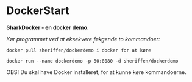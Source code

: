 # DockerStart
 
**SharkDocker - en docker demo.**
 
*Kør programmet ved at eksekvere føkgende to kommandoer:*
 
```
docker pull sheriffen/dockerdemo i docker for at køre
 
docker run --name dockerdemo -p 80:8080 -d sheriffen/dockerdemo
```
 
OBS! Du skal have Docker installeret, for at kunne køre kommandoerne.
